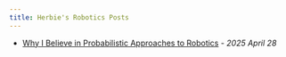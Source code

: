 ```yaml
---
title: Herbie's Robotics Posts
---
```


- [Why I Believe in Probabilistic Approaches to Robotics](posts/probabilistic_approaches_robotics) - *2025 April 28*